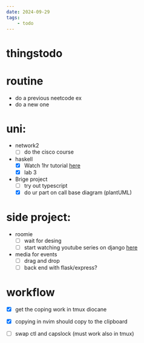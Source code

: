 ```yaml
---
date: 2024-09-29 
tags: 
    - todo
---
```


# thingstodo


# routine
- do a previous neetcode ex
- do a new one
# uni:

- network2 
    - [ ] do the cisco course
- haskell
    - [x] Watch 1hr tutorial [here](https://youtu.be/02_H3LjqMr8?feature=shared) 
    - [x] lab 3
- Brige project 
    - [ ] try out typescript
    - [x] do ur part on call base diagram (plantUML)
    
# side project:
- roomie 
    - [ ] wait for desing
    - [ ] start watching youtube series on django [here](https://youtu.be/prnU12Sdcec?feature=shared) 
- media for events 
    - [ ] drag and drop
    - [ ] back end with flask/express?

# workflow
- [x] get the coping work in tmux diocane
- [x] copying in nvim should copy to the clipboard
- [ ] swap ctl and capslock (must work also in tmux)


